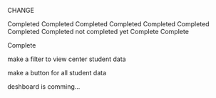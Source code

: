 <!-- sudo iptables -t nat -A PREROUTING -i eth0 -p tcp --dport 80 -j REDIRECT --to-port 3000 -->


<!-- Today Changes  -->
CHANGE

<!-- add one more field field will be like password  --> Completed

<!-- when enter student data  in the field and they will get a pincode on both email with diffrent pincode   --> Completed

<!-- if anyone forgot his pincode then center head and admin can change his pincode with reset botton which is be on edit part  -->

<!-- if any teacher login then he can look only his data with there email and password --> Completed

<!-- add new class --> Completed

<!-- add one more field with timing on add new class page --> Completed





<!-- first priority is add new class wla work --> Completed
<!--  -->
<!-- the second priority is student management with ganrate pin --> Completed


<!-- and the forth priority is fix the all UI  --> Completed

<!-- day end report is not completed yet-->

<!-- change the button value with add class -->

<!-- you are about to add a new class  -->

<!-- have to remove all msg and edit with are you sure? -->

<!-- after seleted batch it will show side on seletc batch button -->

<!-- count total number of class and actuall number of class will be show after add new class -->

<!-- I have to create all the data who will add new class  -->

<!-- Third priority is add day end report -->  not completed yet

<!-- I have to change the database server  -->

<!-- table name is UCMAS Classess  -->






<!-- In day end report -->

<!-- in date field should be by defoult today's date --> Complete

<!-- change the button value with Genrate report  -->  Complete
Complete
<!-- class record table

Batch ID UUID .//d dsf sf/sdf/s/f/a/f/a/f/a/////////sdf/s/
Batch Name
center
class date
class add by teacher name
current number of class

absent record

student id
date
batch name
center name
student name

1) in first table should be display all the batch which are shedule for the selected date Batch master table 
will not show center, id, Batch Day and Date
 -->

<!-- 2) in second table should be display actuall class batch for the selected date and that will come from class record table -->

<!-- 3) in third table should be display student data this will come from chack_val table  -->

<!-- 4) in forth table should be display from absent record table  -->

<!-- add the colum in day end report with batch name    -->


<!-- remove pagination -->


<!-- 
{
		method: 'GET',
		path: '/getting/all/absent-student/{date}/{stateName}/{AreaName}/{Center}',
		config:{
			validate:{
				params:{
					date: Joi.string(),
					stateName:Joi.string(),
                    AreaName:Joi.string(),
                    Center:Joi.string()
				}
			},
			auth:{
				strategy: 'restricted',
			}
		},
		handler: function(request, reply){
			var dayOfWeek = dateFormat(request.params.date, "dddd")
			var query = {$and:[{BatchDay:{$regex: dayOfWeek, $options: 'i'}}, {StateName:{$regex: request.params.stateName, $options: 'i'}},{AreaName:{$regex: request.params.AreaName, $options: 'i'}},{Center:{$regex: request.params.Center, $options: 'i'}}]}
			batchModal.find(query,function(err, batchDoc){
				if (err) {
					reply(err)
				}else{
					console.log(batchDoc)
					var _counter = 0;
					var totalStudentDoc;
					batchDoc.forEach(function(eachElement){
						studentModal.find({Batch: eachElement.Name, State: eachElement.StateName, Area: eachElement.AreaName, Center: eachElement.Center}, function(err, StudentDoc){
							if (err) {
								console.log(err)
							}else{
								console.log('=============================')
								totalStudentDoc = StudentDoc
								if (++_counter == batchDoc.length) {
									console.log(totalStudentDoc)
									var totalpersent = [];
									var _count = 0;
									totalStudentDoc.forEach(function(eachPersentStudent){
										absentModal.find({AbsentDate: request.params.date, uuid: eachPersentStudent.ID}, function(err, persentStudent){
											if (err) {
												console.log(err)
											}else{
												console.log(persentStudent)
												persentStudent.forEach(function(eachAbsent){
													totalpersent.push(eachAbsent)
												})
												if (++_count == totalStudentDoc.length) {
													reply(totalpersent)
												}
											}
										})
									})
								}
							}
						});		
					});
				}
			})

		}
	}, -->

make a filter to view center student data 

make a button for all student data 


deshboard is comming...